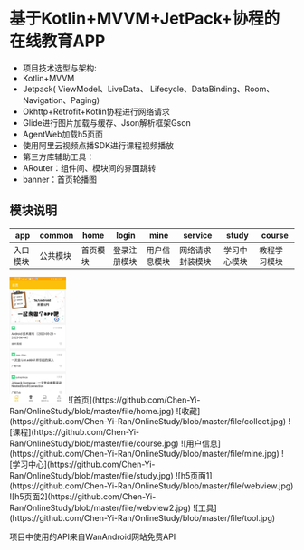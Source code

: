 # 基于Kotlin+MVVM+JetPack+协程的在线教育APP
- 项目技术选型与架构:
- Kotlin+MVVM
- Jetpack( ViewModel、LiveData、 Lifecycle、DataBinding、Room、Navigation、Paging)
- Okhttp+Retrofit+Kotlin协程进行网络请求
- Glide进行图片加载与缓存、Json解析框架Gson
- AgentWeb加载h5页面
- 使用阿里云视频点播SDK进行课程视频播放
- 第三方库辅助工具：
- ARouter：组件间、模块间的界面跳转
- banner：首页轮播图
## 模块说明
|app|common|home|login|mine|service|study|course|
|--|--|--|--|--|--|--|--|
|入口模块|公共模块|首页模块|登录注册模块|用户信息模块|网络请求封装模块|学习中心模块|教程学习模块|


<img src="https://github.com/Chen-Yi-Ran/OnlineStudy/blob/master/file/home.jpg" width="100px">
![首页](https://github.com/Chen-Yi-Ran/OnlineStudy/blob/master/file/home.jpg)
![收藏](https://github.com/Chen-Yi-Ran/OnlineStudy/blob/master/file/collect.jpg)
![课程](https://github.com/Chen-Yi-Ran/OnlineStudy/blob/master/file/course.jpg)
![用户信息](https://github.com/Chen-Yi-Ran/OnlineStudy/blob/master/file/mine.jpg)
![学习中心](https://github.com/Chen-Yi-Ran/OnlineStudy/blob/master/file/study.jpg)
![h5页面1](https://github.com/Chen-Yi-Ran/OnlineStudy/blob/master/file/webview.jpg)
![h5页面2](https://github.com/Chen-Yi-Ran/OnlineStudy/blob/master/file/webview2.jpg)
![工具](https://github.com/Chen-Yi-Ran/OnlineStudy/blob/master/file/tool.jpg)

项目中使用的API来自WanAndroid网站免费API

